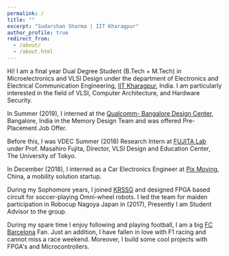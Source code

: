 ```yaml
---
permalink: /
title: ""
excerpt: "Sudarshan Sharma | IIT Kharagpur"
author_profile: true
redirect_from: 
  - /about/
  - /about.html
---
```


Hi! I am a final year Dual Degree Student (B.Tech + M.Tech) in Microelectronics and VLSI Design under the department of Electronics and Electrical Communication Engineering, [IIT Kharagpur](https://www.iitkgp.ac.in/), India. I am particularly interested in the field of VLSI, Computer Architecture, and Hardware Security. 

In Summer (2019), I interned at the [Qualcomm- Bangalore Design Center](https://www.qualcomm.com/company/locations/india), Bangalore, India in the Memory Design Team and was offered Pre-Placement Job Offer. 

Before this, I was VDEC Summer (2018) Research Intern at [FUJITA Lab](https://www.cad.t.u-tokyo.ac.jp/en/) under Prof. Masahiro Fujita, Director, VLSI Design and Education Center, The University of Tokyo.

In December (2018), I interned as a Car Electronics Engineer at [Pix Moving](https://www.pixmoving.com/), China, a mobility solution startup.

During my Sophomore years, I joined [KRSSG](https://krssg.in/index.html) and designed FPGA based circuit for soccer-playing Omni-wheel robots. I led the team for maiden participation in Robocup Nagoya Japan in (2017), Presently I am Student Advisor to the group.

During my spare time I enjoy following and playing football, I am a big [FC Barcelona](https://www.fcbarcelona.com/en/) Fan. Just an addition, I have fallen in love with F1 racing and cannot miss a race weekend. Moreover, I build some cool projects with FPGA's and Microcontrollers.